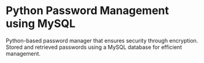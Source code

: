 # Python Password Management using MySQL
Python-based password manager that ensures security through encryption. Stored and retrieved passwords using a MySQL database for efficient management.
